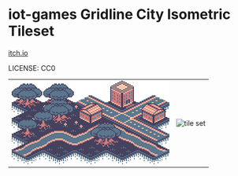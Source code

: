 iot-games Gridline City Isometric Tileset
===

[itch.io](https://iot-games.itch.io/gridline-city)

LICENSE: CC0

| | |
|---|---|
| ![example](example/WBoSTb.png) | ![tile set](gridlines-v0.2/gridline-buildings.png) |
